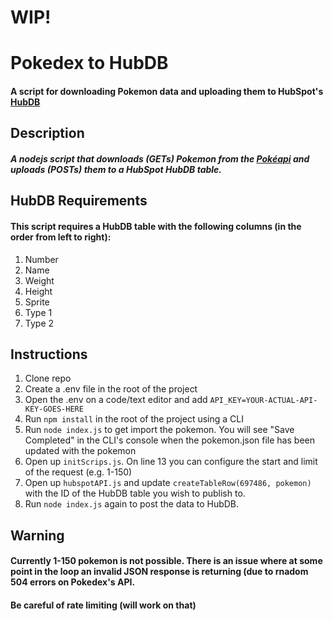 # WIP!
# Pokedex to HubDB
#### A script for downloading Pokemon data and uploading them to HubSpot's [HubDB](https://designers.hubspot.com/docs/tools/hubdb)

## Description
##### A nodejs script that downloads (GETs) Pokemon from the [Pokéapi](https://pokeapi.co/) and uploads (POSTs) them to a HubSpot HubDB table.

## HubDB Requirements
#### This script requires a HubDB table with the following columns (in the order from left to right):
1. Number
2. Name
3. Weight
4. Height
5. Sprite
6. Type 1
7. Type 2

## Instructions
1. Clone repo
2. Create a .env file in the root of the project
3. Open the .env on a code/text editor and add `API_KEY=YOUR-ACTUAL-API-KEY-GOES-HERE`
4. Run `npm install` in the root of the project using a CLI
5. Run `node index.js` to get import the pokemon. You will see "Save Completed" in the CLI's console when the pokemon.json file has been updated with the pokemon
6. Open up `initScrips.js`. On line 13 you can configure the start and limit of the request (e.g. 1-150)
7. Open up `hubspotAPI.js` and update `createTableRow(697486, pokemon)` with the ID of the HubDB table you wish to publish to.
8. Run `node index.js` again to post the data to HubDB.

## Warning
#### Currently 1-150 pokemon is not possible. There is an issue where at some point in the loop an invalid JSON response is returning (due to rnadom 504 errors on Pokedex's API.
#### Be careful of rate limiting (will work on that)

